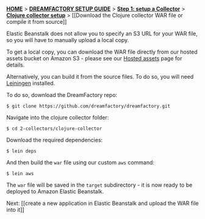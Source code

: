 [**HOME**](Home) > [**DREAMFACTORY SETUP GUIDE**](Setting-up-DreamFactory) > [**Step 1: setup a Collector**](Setting-up-a-Collector) > [**Clojure collector setup**](setting-up-the-clojure-collector) > [[Download the Clojure collector WAR file or compile it from source]]

Elastic Beanstalk does not allow you to specify an S3 URL for your WAR file, so you will have to manually upload a local copy.

To get a local copy, you can download the WAR file directly from our hosted assets bucket on Amazon S3 - please see our [Hosted assets][s3-download] page for details.

Alternatively, you can build it from the source files. To do so, you will need [Leiningen][leiningen] installed.

To do so, download the DreamFactory repo:

	$ git clone https://github.com/dreamfactory/dreamfactory.git

Navigate into the clojure collector folder:

	$ cd 2-collectors/clojure-collector

Download the required dependencies:

	$ lein deps

And then build the `war` file using our custom `aws` command:

	$ lein aws

The `war` file will be saved in the `target` subdirectory - it is now ready to be deployed to Amazon Elastic Beanstalk.

Next: [[create a new application in Elastic Beanstalk and upload the WAR file into it]]

[github-download]: https://github.com/dreamfactorysoftware/dsp-core/downloads
[s3-download]: https://github.com/dreamfactorysoftware/dsp-core/wiki/Hosted-assets
[leiningen]: https://github.com/technomancy/leiningen